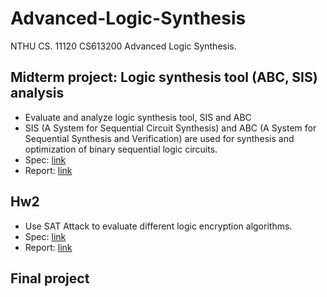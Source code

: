 # Advanced-Logic-Synthesis
NTHU CS. 11120 CS613200 Advanced Logic Synthesis.

## Midterm project: Logic synthesis tool (ABC, SIS) analysis
- Evaluate and analyze logic synthesis tool, SIS and ABC
- SIS (A System for Sequential Circuit Synthesis) and ABC (A System for Sequential Synthesis and Verification) are used for synthesis and optimization of binary sequential logic circuits.
- Spec: [link](Midterm%20project/HW1_Spec.pdf)
- Report: [link](Midterm%20project/HW1_111062584.pdf)

## Hw2
- Use SAT Attack to evaluate different logic encryption algorithms.
- Spec: [link](Hw2/HW2_Spec.pdf)
- Report: [link](Hw2/HW2_111062584.pdf)

## Final project
